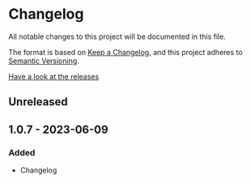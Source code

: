 # Changelog

All notable changes to this project will be documented in this file.

The format is based on [Keep a Changelog](https://keepachangelog.com/en/1.0.0/),
and this project adheres to [Semantic Versioning](https://semver.org/spec/v2.0.0.html).

[Have a look at the releases](https://github.com/hadiraz/react-custom-otp)

## Unreleased

## 1.0.7 - 2023-06-09
### Added
- Changelog
